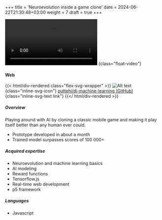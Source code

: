 +++
title = 'Neuroevolution inside a game clone'
date = 2024-06-22T21:30:48+03:00
weight = 7
draft = true
+++

![Alt text](mp4/machine_learning.mp4)
{class="float-video"}

#### Web

{{< html/div-rendered class="flex-svg-wrapper" >}}
![Alt text](svg/code-slash.svg)
{class="inline-svg-icon"}
[puttehi/dj-machine-learning (GitHub)](https://github.com/puttehi/dj-machine-learning)
{class="inline-svg-text link"}
{{</ html/div-rendered >}}

##### Overview

Playing around with AI by cloning a classic mobile game and making it play itself better than any human ever could.

- Prototype developed in about a month
- Trained model surpasses scores of 100 000+

##### Acquired expertise

- Neuroevolution and machine learning basics
- AI modeling
- Reward functions
- Tensorflow.js
- Real-time web development
- p5 framework

##### Languages

- Javascript


